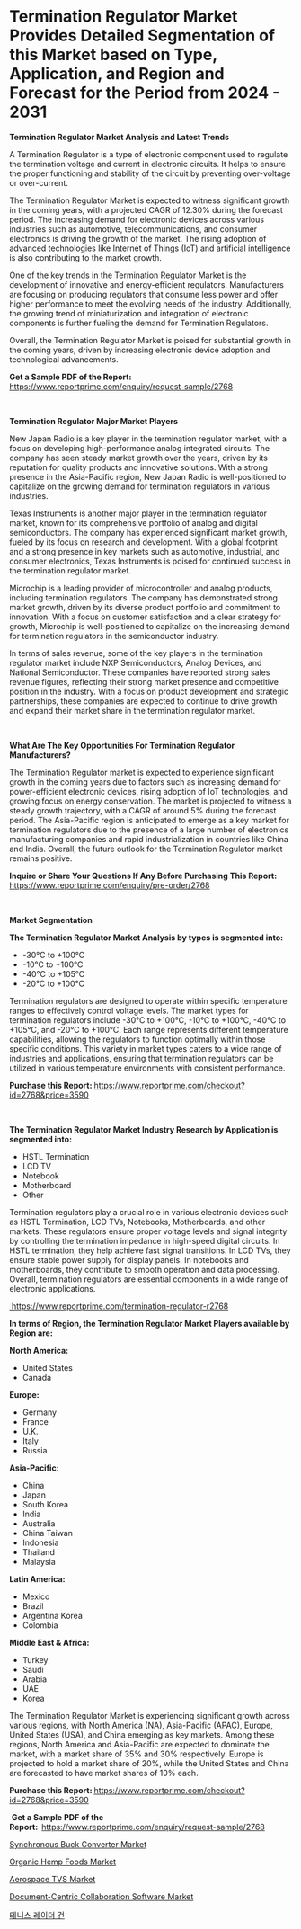 <p><h1>Termination Regulator Market Provides Detailed Segmentation of this Market based on Type, Application, and Region and Forecast for the Period from 2024 - 2031</h1></p><p><strong>Termination Regulator Market Analysis and Latest Trends</strong></p>
<p><p>A Termination Regulator is a type of electronic component used to regulate the termination voltage and current in electronic circuits. It helps to ensure the proper functioning and stability of the circuit by preventing over-voltage or over-current.</p><p>The Termination Regulator Market is expected to witness significant growth in the coming years, with a projected CAGR of 12.30% during the forecast period. The increasing demand for electronic devices across various industries such as automotive, telecommunications, and consumer electronics is driving the growth of the market. The rising adoption of advanced technologies like Internet of Things (IoT) and artificial intelligence is also contributing to the market growth.</p><p>One of the key trends in the Termination Regulator Market is the development of innovative and energy-efficient regulators. Manufacturers are focusing on producing regulators that consume less power and offer higher performance to meet the evolving needs of the industry. Additionally, the growing trend of miniaturization and integration of electronic components is further fueling the demand for Termination Regulators.</p><p>Overall, the Termination Regulator Market is poised for substantial growth in the coming years, driven by increasing electronic device adoption and technological advancements.</p></p>
<p><strong>Get a Sample PDF of the Report:&nbsp;</strong> <a href="https://www.reportprime.com/enquiry/request-sample/2768">https://www.reportprime.com/enquiry/request-sample/2768</a></p>
<p>&nbsp;</p>
<p><strong>Termination Regulator Major Market Players</strong></p>
<p><p>New Japan Radio is a key player in the termination regulator market, with a focus on developing high-performance analog integrated circuits. The company has seen steady market growth over the years, driven by its reputation for quality products and innovative solutions. With a strong presence in the Asia-Pacific region, New Japan Radio is well-positioned to capitalize on the growing demand for termination regulators in various industries.</p><p>Texas Instruments is another major player in the termination regulator market, known for its comprehensive portfolio of analog and digital semiconductors. The company has experienced significant market growth, fueled by its focus on research and development. With a global footprint and a strong presence in key markets such as automotive, industrial, and consumer electronics, Texas Instruments is poised for continued success in the termination regulator market.</p><p>Microchip is a leading provider of microcontroller and analog products, including termination regulators. The company has demonstrated strong market growth, driven by its diverse product portfolio and commitment to innovation. With a focus on customer satisfaction and a clear strategy for growth, Microchip is well-positioned to capitalize on the increasing demand for termination regulators in the semiconductor industry.</p><p>In terms of sales revenue, some of the key players in the termination regulator market include NXP Semiconductors, Analog Devices, and National Semiconductor. These companies have reported strong sales revenue figures, reflecting their strong market presence and competitive position in the industry. With a focus on product development and strategic partnerships, these companies are expected to continue to drive growth and expand their market share in the termination regulator market.</p></p>
<p>&nbsp;</p>
<p><strong>What Are The Key Opportunities For Termination Regulator Manufacturers?</strong></p>
<p><p>The Termination Regulator market is expected to experience significant growth in the coming years due to factors such as increasing demand for power-efficient electronic devices, rising adoption of IoT technologies, and growing focus on energy conservation. The market is projected to witness a steady growth trajectory, with a CAGR of around 5% during the forecast period. The Asia-Pacific region is anticipated to emerge as a key market for termination regulators due to the presence of a large number of electronics manufacturing companies and rapid industrialization in countries like China and India. Overall, the future outlook for the Termination Regulator market remains positive.</p></p>
<p><strong>Inquire or Share Your Questions If Any Before Purchasing This Report:</strong> <a href="https://www.reportprime.com/enquiry/pre-order/2768">https://www.reportprime.com/enquiry/pre-order/2768</a></p>
<p>&nbsp;</p>
<p><strong>Market Segmentation</strong></p>
<p><strong>The Termination Regulator Market Analysis by types is segmented into:</strong></p>
<p><ul><li>-30°C to +100°C</li><li>-10°C to +100°C</li><li>-40°C to +105°C</li><li>-20°C to +100°C</li></ul></p>
<p><p>Termination regulators are designed to operate within specific temperature ranges to effectively control voltage levels. The market types for termination regulators include -30°C to +100°C, -10°C to +100°C, -40°C to +105°C, and -20°C to +100°C. Each range represents different temperature capabilities, allowing the regulators to function optimally within those specific conditions. This variety in market types caters to a wide range of industries and applications, ensuring that termination regulators can be utilized in various temperature environments with consistent performance.</p></p>
<p><strong>Purchase this Report:&nbsp;</strong><a href="https://www.reportprime.com/checkout?id=2768&price=3590">https://www.reportprime.com/checkout?id=2768&price=3590</a></p>
<p>&nbsp;</p>
<p><strong>The Termination Regulator Market Industry Research by Application is segmented into:</strong></p>
<p><ul><li>HSTL Termination</li><li>LCD TV</li><li>Notebook</li><li>Motherboard</li><li>Other</li></ul></p>
<p><p>Termination regulators play a crucial role in various electronic devices such as HSTL Termination, LCD TVs, Notebooks, Motherboards, and other markets. These regulators ensure proper voltage levels and signal integrity by controlling the termination impedance in high-speed digital circuits. In HSTL termination, they help achieve fast signal transitions. In LCD TVs, they ensure stable power supply for display panels. In notebooks and motherboards, they contribute to smooth operation and data processing. Overall, termination regulators are essential components in a wide range of electronic applications.</p></p>
<p><a href="https://www.reportprime.com/termination-regulator-r2768">&nbsp;https://www.reportprime.com/termination-regulator-r2768</a></p>
<p><strong>In terms of Region, the Termination Regulator Market Players available by Region are:</strong></p>
<p>
    <p> <strong> North America: </strong>
        <ul>
            <li>United States</li>
            <li>Canada</li>
        </ul>
        </p> 
    <p> <strong> Europe: </strong>
        <ul>
            <li>Germany</li>
            <li>France</li>
            <li>U.K.</li>
            <li>Italy</li>
            <li>Russia</li>
        </ul>
        </p> 
    <p> <strong> Asia-Pacific: </strong>
        <ul>
            <li>China</li>
            <li>Japan</li>
            <li>South Korea</li>
            <li>India</li>
            <li>Australia</li>
            <li>China Taiwan</li>
            <li>Indonesia</li>
            <li>Thailand</li>
            <li>Malaysia</li>
        </ul>
        </p> 
    <p> <strong> Latin America: </strong>
        <ul>
            <li>Mexico</li>
            <li>Brazil</li>
            <li>Argentina Korea</li>
            <li>Colombia</li>
        </ul>
        </p> 
    <p> <strong> Middle East & Africa: </strong>
        <ul>
            <li>Turkey</li>
            <li>Saudi</li>
            <li>Arabia</li>
            <li>UAE</li>
            <li>Korea</li>
        </ul>
    </p>
    </p>
<p><p>The Termination Regulator Market is experiencing significant growth across various regions, with North America (NA), Asia-Pacific (APAC), Europe, United States (USA), and China emerging as key markets. Among these regions, North America and Asia-Pacific are expected to dominate the market, with a market share of 35% and 30% respectively. Europe is projected to hold a market share of 20%, while the United States and China are forecasted to have market shares of 10% each.</p></p>
<p><strong>Purchase this Report: </strong><a href="https://www.reportprime.com/checkout?id=2768&price=3590">https://www.reportprime.com/checkout?id=2768&price=3590</a></p>
<p>&nbsp;<strong>Get a Sample PDF of the Report:&nbsp;&nbsp;</strong><a href="https://www.reportprime.com/enquiry/request-sample/2768">https://www.reportprime.com/enquiry/request-sample/2768</a></p>
<p><strong></strong></p>
<p><p><a href="https://github.com/kulaberyasin52/Market-Research-Report-List-1/blob/main/synchronous-buck-converter-market.md">Synchronous Buck Converter Market</a></p><p><a href="https://medium.com/@cathymaggio15/navigating-the-global-organic-hemp-foods-market-landscape-trends-forecasts-and-impact-analysis-34d900d44fa4">Organic Hemp Foods Market</a></p><p><a href="https://www.linkedin.com/pulse/global-aerospace-tvs-market-opportunities-forecast-period-atasf">Aerospace TVS Market</a></p><p><a href="https://medium.com/@bartlakin73/navigating-the-global-document-centric-collaboration-software-market-landscape-trends-forecasts-baaaf77213a1">Document-Centric Collaboration Software Market</a></p><p><a href="https://medium.com/@ikeschumm04/%EC%A7%80%EC%97%AD-%EC%9C%A0%ED%98%95-%EC%86%90%EC%9E%A1%EC%9D%B4-%ED%8F%AC%EC%BC%93-%EB%B0%8F-%EC%9D%91%EC%9A%A9%ED%94%84%EB%A1%9C%EA%B7%B8%EB%9E%A8-%EC%98%A8%EB%9D%BC%EC%9D%B8-%ED%8C%90%EB%A7%A4-%EC%98%A4%ED%94%84%EB%9D%BC%EC%9D%B8-%ED%8C%90%EB%A7%A4-%EB%B3%84-%EA%B8%80%EB%A1%9C%EB%B2%8C-%ED%85%8C%EB%8B%88%EC%8A%A4-%EB%A0%88%EC%9D%B4%EB%8D%94-%EA%B1%B4-%EC%8B%9C%EC%9E%A5-%EB%8F%99%ED%96%A5-%EB%B0%8F-%EC%84%B1%EC%9E%A5-%EA%B8%B0%ED%9A%8C%EB%A5%BC-%ED%8F%89%EA%B0%80%ED%95%A9%EB%8B%88%EB%8B%A4-ca72c335dad9">테니스 레이더 건</a></p></p>